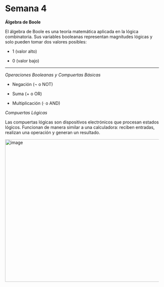 # Semana 4

**Álgebra de Boole**

El álgebra de Boole es una teoría matemática aplicada en la lógica combinatoria. Sus variables booleanas representan magnitudes lógicas y solo pueden tomar dos valores posibles:

* 1 (valor alto)

* 0 (valor bajo)

***

*Operaciones Booleanas y Compuertas Básicas*

* Negación (¬ o NOT)

* Suma (+ o OR)

* Multiplicación (· o AND)

*Compuertas Lógicas* 

Las compuertas lógicas son dispositivos electrónicos que procesan estados lógicos. Funcionan de manera similar a una calculadora: reciben entradas, realizan una operación y generan un resultado.

<img width="797" height="467" alt="image" src="https://github.com/user-attachments/assets/b5d3fc7c-01f3-4678-90be-9d4b8d4b440a" />



